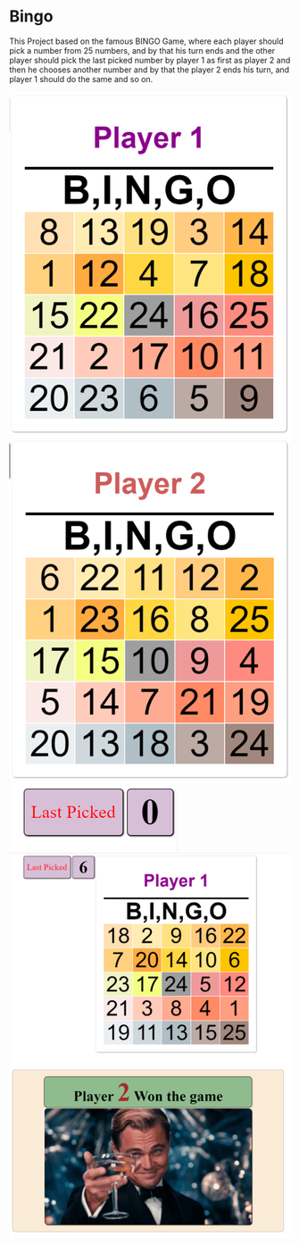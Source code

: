 # Bingo

This Project based on the famous BINGO Game,
where each player should pick a number from 25 numbers, and by that his turn ends and the other player should pick the last picked number by player 1 as first as player 2 and then he chooses another number and by that the player 2 ends his turn, and player 1 should do the same and so on.

![1](ReadMe/1.PNG)
![2](ReadMe/2.PNG)
![3](ReadMe/3.PNG)
![4](ReadMe/4.PNG)
![5](ReadMe/5.PNG)
